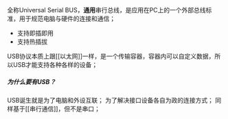 全称Universal Serial BUS，**通用**串行总线，是应用在PC上的一个外部总线标准，用于规范电脑与硬件的连接和通信；
- 支持即插即用
- 支持热插拔

USB协议本质上跟[[以太网]]一样，是一个传输容器，容器内可以自定义数据，所以USB才能支持各种各样的设备；
##### 为什么要有USB？
USB诞生就是为了电脑和外设互联；
为了解决接口设备各自为政的连接方式；
同样基于[[串行通信]]，但不是串口；
